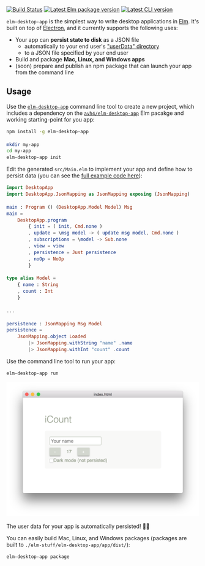 [![Build Status](https://travis-ci.org/avh4/elm-desktop-app.svg?branch=master)](https://travis-ci.org/avh4/elm-desktop-app)
[![Latest Elm package version](https://img.shields.io/elm-package/v/avh4/elm-desktop-app.svg?label=elm)][elm-package]
[![Latest CLI version](https://img.shields.io/npm/v/elm-desktop-app.svg)][npm-package]


`elm-desktop-app` is the simplest way to write desktop applications in [Elm].
It's built on top of [Electron], and it currently supports the following uses:

- Your app can **persist state to disk** as a JSON file
  - automatically to your end user's ["userData" directory](https://electronjs.org/docs/api/app#appgetpathname)
  - to a JSON file specified by your end user
- Build and package **Mac, Linux, and Windows apps**
- (soon) prepare and publish an npm package that can launch your app from the command line


[Elm]: https://elm-lang.org/
[Electron]: https://electronjs.org/
[elm-package]: https://package.elm-lang.org/packages/avh4/elm-desktop-app/latest/
[npm-package]: https://www.npmjs.com/package/elm-desktop-app


## Usage

Use the [`elm-desktop-app`][npm-package] command line tool to create a new project, which includes a dependency on the [`avh4/elm-desktop-app`][elm-package] Elm pacakge and working starting-point for you app:

```sh
npm install -g elm-desktop-app

mkdir my-app
cd my-app
elm-desktop-app init
```

Edit the generated `src/Main.elm` to implement your app and define how to persist data (you can see the [full example code here](https://github.com/avh4/elm-desktop-app/tree/master/example)):

```elm
import DesktopApp
import DesktopApp.JsonMapping as JsonMapping exposing (JsonMapping)

main : Program () (DesktopApp.Model Model) Msg
main =
    DesktopApp.program
        { init = ( init, Cmd.none )
        , update = \msg model -> ( update msg model, Cmd.none )
        , subscriptions = \model -> Sub.none
        , view = view
        , persistence = Just persistence
        , noOp = NoOp
        }
        
type alias Model =
    { name : String
    , count : Int
    }
    
...
    
persistence : JsonMapping Msg Model
persistence =
    JsonMapping.object Loaded
        |> JsonMapping.withString "name" .name
        |> JsonMapping.withInt "count" .count
```

Use the command line tool to run your app:

```sh
elm-desktop-app run
```

![Screenshot of the running example app](screenshot.png)

The user data for your app is automatically persisted! 💾🎉

You can easily build Mac, Linux, and Windows packages (packages are built to `./elm-stuff/elm-desktop-app/app/dist/`):

```sh
elm-desktop-app package
```
